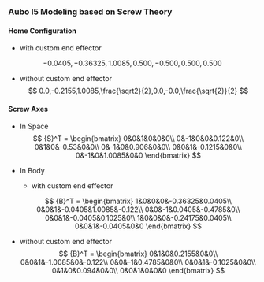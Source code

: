 ### Aubo I5 Modeling based on Screw Theory

#### Home Configuration

- with custom end effector

$$
-0.0405, -0.36325, 1.0085,0.500, -0.500, 0.500, 0.500
$$

- without custom end effector
  $$
    0.0,-0.2155,1.0085,\frac{\sqrt2}{2},0.0,-0.0,\frac{\sqrt{2}}{2}
  $$

#### Screw Axes

- In Space
  $$
  {S}^T = \begin{bmatrix}
  0&0&1&0&0&0\\
  0&-1&0&0&0.122&0\\
  0&1&0&-0.53&0&0\\
  0&-1&0&0.906&0&0\\
  0&0&1&-0.1215&0&0\\
  0&-1&0&1.0085&0&0
  \end{bmatrix}
  $$

- In Body

  - with custom end effector

  $$
  {B}^T = \begin{bmatrix}
  1&0&0&0&-0.36325&0.0405\\
  0&0&1&-0.0405&1.0085&-0.122\\
  0&0&-1&0.0405&-0.4785&0\\
  0&0&1&-0.0405&0.1025&0\\
  1&0&0&0&-0.24175&0.0405\\
  0&0&1&-0.0405&0&0
  \end{bmatrix}
  $$



- without custom end effector
  $$
  {B}^T = \begin{bmatrix}
  0&1&0&0.2155&0&0\\
  0&0&1&-1.0085&0&-0.122\\
  0&0&-1&0.4785&0&0\\
  0&0&1&-0.1025&0&0\\
  0&1&0&0.094&0&0\\
  0&0&1&0&0&0
  \end{bmatrix}
  $$